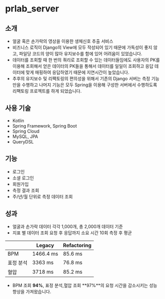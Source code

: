 # prlab_server

## 소개
- 얼굴 혹은 손가락의 영상을 이용한 생체신호 추출 서비스
- 비즈니스 로직이 Django의 View에 모두 작성되어 있기 때문에 가독성이 좋지 않고, 파일당 코드의 양이 많아 유지보수를 함에 있어 어려움이 있었습니다.
- 데이터를 조회할 때 한 번의 쿼리로 조회할 수 있는 데이터들임에도 사용자의 PK를 이용해 조회해서 얻은 데이터의 PK들을 통해서 데이터를 일일이 조회하고 응답 데이터에 맞게 매핑하여 응답하였기 때문에 지연시간이 높았습니다.
- 추후의 유지보수 및 리팩토링의 편의성을 위해서 기존의 Django 서버는 측정 기능만을 수행하고 나머지 기능은 모두 Spring을 이용해 구성한 서버에서 수행하도록 리팩토링 프로젝트를 하게 되었습니다.

## 사용 기술
- Kotlin
- Spring Framework, Spring Boot
- Spring Cloud
- MySQL, JPA
- QueryDSL

## 기능
- 로그인
- 소셜 로그인
- 회원가입
- 측정 결과 조회
- 주/년/월 단위로 측정 데이터 조회

## 성과
- 얼굴과 손가락 데이터 각각 1,000개, 총 2,000개 데이터 기준
- 지표 별 데이터 조회 요청 후 응답까지 소요 시간 10회 측정 후 평균

|  | Legacy | Refactoring |
| --- | --- | --- |
| BPM | 1466.4 ms | 85.6 ms |
| 표정 분석 | 3363 ms | 76.8 ms |
| 혈압 | 3718 ms | 85.2 ms |
- BPM 조회 **94%**, 표정 분석,혈압 조회 **97%**의 요청 시간을 감소시키는 성능 향상을 가져왔습니다.
